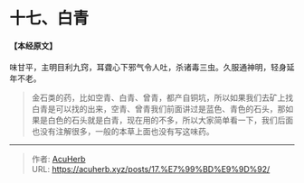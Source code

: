 # 十七、白青


#### 【本经原文】
味甘平，主明目利九窍，耳聋心下邪气令人吐，杀诸毒三虫。久服通神明，轻身延年不老。

> 金石类的药，比如空青、白青、曾青，都产自铜坑，所以如果我们去矿上找白青是可以找的出来，空青、曾青我们前面讲过是蓝色、青色的石头，那如果是白色的石头就是白青，现在用的不多，所以大家简单看一下，我们后面也没有注解很多，一般的本草上面也没有写这味药。

---

> 作者: [AcuHerb](https://acuherb.xyz)  
> URL: https://acuherb.xyz/posts/17.%E7%99%BD%E9%9D%92/  

